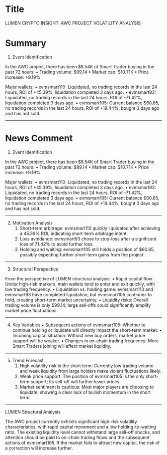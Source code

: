 # Title
LUMEN CRYPTO INSIGHT: AWC PROJECT VOLATILITY ANALYSIS

# Summary
1. Event Identification

In the AWC project, there has been $8.54K of Smart Trader buying in the past 72 hours:
   • Trading volume: $99.14
   • Market cap: $10.71K
   • Price increase: +9.19%

Major wallets:
   • evmsmart110: Liquidated, no trading records in the last 24 hours, ROI of +45.39%, liquidation completed 3 days ago.
   • evmsmart93: Liquidated, no trading records in the last 24 hours, ROI of -71.42%, liquidation completed 3 days ago.
   • evmsmart105: Current balance $60.85, no trading records in the last 24 hours, ROI of +19.44%, bought 3 days ago and has not sold.

---

# News Comment
1. Event Identification

In the AWC project, there has been $8.54K of Smart Trader buying in the past 72 hours:
   • Trading volume: $99.14
   • Market cap: $10.71K
   • Price increase: +9.19%

Major wallets:
   • evmsmart110: Liquidated, no trading records in the last 24 hours, ROI of +45.39%, liquidation completed 3 days ago.
   • evmsmart93: Liquidated, no trading records in the last 24 hours, ROI of -71.42%, liquidation completed 3 days ago.
   • evmsmart105: Current balance $60.85, no trading records in the last 24 hours, ROI of +19.44%, bought 3 days ago and has not sold.

---

2. Motivation Analysis
   1. Short-term arbitrage: evmsmart110 quickly liquidated after achieving a 45.39% ROI, indicating short-term arbitrage intent.
   2. Loss avoidance: evmsmart93 chose to stop-loss after a significant loss of 71.42% to avoid further loss.
   3. Holding and waiting: evmsmart105 still holds a position of $60.85, possibly expecting further short-term gains from the project.

---

3. Structural Perspective

From the perspective of LUMEN structural analysis:
   • Rapid capital flow: Under high-risk markers, main wallets tend to enter and exit quickly, with low trading frequency.
   • Liquidation vs. holding game: evmsmart110 and evmsmart93 have completed liquidation, but evmsmart105 continues to hold, creating short-term market uncertainty.
   • Liquidity risks: Overall trading volume is only $99.14; large sell-offs could significantly amplify market price fluctuations.

---

4. Key Variables
   • Subsequent actions of evmsmart105: Whether to continue holding or liquidate will directly impact the short-term market.
   • Incoming capital situation: Without new buy orders, market price support will be weaker.
   • Changes in on-chain trading frequency: More Smart Traders joining will affect market liquidity.

---

5. Trend Forecast
   1. High volatility risk in the short term: Currently low trading volume and weak liquidity from large holders make violent fluctuations likely.
   2. Weak price support: The position of evmsmart105 is the only short-term support; its sell-off will further lower prices.
   3. Market sentiment is cautious: Most major players are choosing to liquidate, showing a clear lack of bullish momentum in the short term.

---

LUMEN Structural Analysis

The AWC project currently exhibits significant high-risk volatility characteristics, with rapid capital movement and a low holding-to-waiting ratio. The existing liquidity level cannot withstand large sell-off shocks, and attention should be paid to on-chain trading flows and the subsequent actions of evmsmart105. If the market fails to attract new capital, the risk of a correction will increase further.
